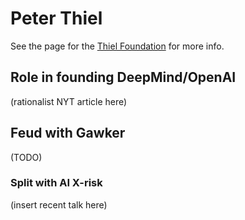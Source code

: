 # Peter Thiel

See the page for the [Thiel Foundation](../Cartography/Twiliberia/Thiel%20Foundation.md) for more info.


## Role in founding DeepMind/OpenAI

(rationalist NYT article here)

## Feud with Gawker

(TODO)

### Split with AI X-risk

(insert recent talk here)